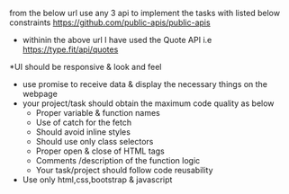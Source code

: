 from the below url use any 3 api to implement the tasks with listed below constraints
https://github.com/public-apis/public-apis

* withinin the above url I have used the Quote API i.e
https://type.fit/api/quotes

*UI should be responsive & look and feel
* use promise to receive data & display the necessary things on the webpage
* your project/task should obtain the maximum code quality as below
    * Proper variable & function names
    * Use of catch for the fetch
    * Should avoid inline styles
    * Should use only class selectors
    * Proper open & close of HTML tags
    * Comments /description of the function logic
    * Your task/project should follow code reusability
* Use only html,css,bootstrap & javascript